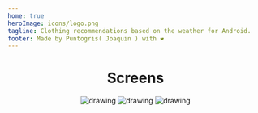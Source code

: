 ```yaml
---
home: true
heroImage: icons/logo.png
tagline: Clothing recommendations based on the weather for Android. 
footer: Made by Puntogris( Joaquin ) with ❤️
---
```


<Home />

<center>

# Screens

![drawing](/img/1.png)
![drawing](/img/2.png)
![drawing](/img/3.png)

</center>
